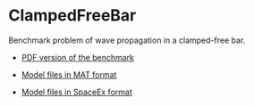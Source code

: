 # ClampedFreeBar
Benchmark problem of wave propagation in a clamped-free bar.


- [PDF version of the benchmark](https://github.com/JuliaReach/ClampedFreeBar/blob/main/tex/ClampedFreeBar.pdf)

- [Model files in MAT format](https://github.com/JuliaReach/ClampedFreeBar/tree/main/data)

- [Model files in SpaceEx format](https://github.com/JuliaReach/ClampedFreeBar/tree/main/data)

